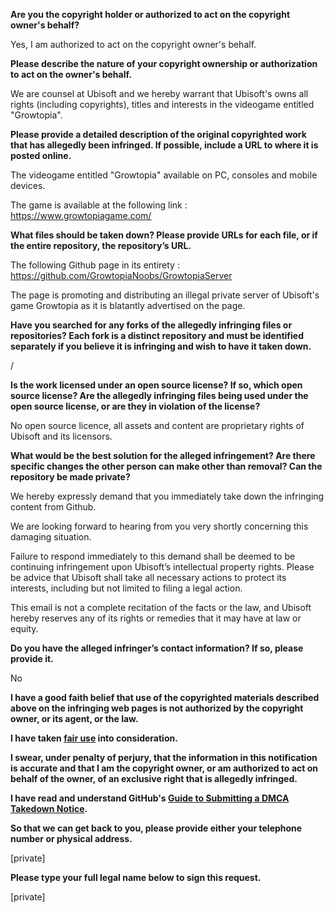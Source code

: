 **Are you the copyright holder or authorized to act on the copyright owner's behalf?**

Yes, I am authorized to act on the copyright owner's behalf.

**Please describe the nature of your copyright ownership or authorization to act on the owner's behalf.**

We are counsel at Ubisoft and we hereby warrant that Ubisoft's owns all rights (including copyrights), titles and interests in the videogame entitled "Growtopia".

**Please provide a detailed description of the original copyrighted work that has allegedly been infringed. If possible, include a URL to where it is posted online.**

The videogame entitled "Growtopia" available on PC, consoles and mobile devices.

The game is available at the following link : https://www.growtopiagame.com/

**What files should be taken down? Please provide URLs for each file, or if the entire repository, the repository’s URL.**

The following Github page in its entirety : https://github.com/GrowtopiaNoobs/GrowtopiaServer

The page is promoting and distributing an illegal private server of Ubisoft's game Growtopia as it is blatantly advertised on the page.

**Have you searched for any forks of the allegedly infringing files or repositories? Each fork is a distinct repository and must be identified separately if you believe it is infringing and wish to have it taken down.**

/

**Is the work licensed under an open source license? If so, which open source license? Are the allegedly infringing files being used under the open source license, or are they in violation of the license?**

No open source licence, all assets and content are proprietary rights of Ubisoft and its licensors.

**What would be the best solution for the alleged infringement? Are there specific changes the other person can make other than removal? Can the repository be made private?**

We hereby expressly demand that you immediately take down the infringing content from Github.

We are looking forward to hearing from you very shortly concerning this damaging situation.

Failure to respond immediately to this demand shall be deemed to be continuing infringement upon Ubisoft’s intellectual property rights. Please be advice that Ubisoft shall take all necessary actions to protect its interests, including but not limited to filing a legal action.

This email is not a complete recitation of the facts or the law, and Ubisoft hereby reserves any of its rights or remedies that it may have at law or equity.  

**Do you have the alleged infringer’s contact information? If so, please provide it.**

No

**I have a good faith belief that use of the copyrighted materials described above on the infringing web pages is not authorized by the copyright owner, or its agent, or the law.**

**I have taken <a href="https://www.lumendatabase.org/topics/22">fair use</a> into consideration.**

**I swear, under penalty of perjury, that the information in this notification is accurate and that I am the copyright owner, or am authorized to act on behalf of the owner, of an exclusive right that is allegedly infringed.**

**I have read and understand GitHub's <a href="https://help.github.com/articles/guide-to-submitting-a-dmca-takedown-notice/">Guide to Submitting a DMCA Takedown Notice</a>.**

**So that we can get back to you, please provide either your telephone number or physical address.**

[private]  

**Please type your full legal name below to sign this request.**

[private]  
